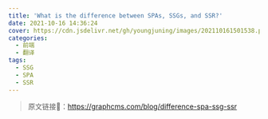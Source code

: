 ```yaml
---
title: 'What is the difference between SPAs, SSGs, and SSR?'
date: 2021-10-16 14:36:24
cover: https://cdn.jsdelivr.net/gh/youngjuning/images/202110161501538.png
categories:
  - 前端
  - 翻译
tags:
  - SSG
  - SPA
  - SSR
---
```


> 原文链接🔗：https://graphcms.com/blog/difference-spa-ssg-ssr
